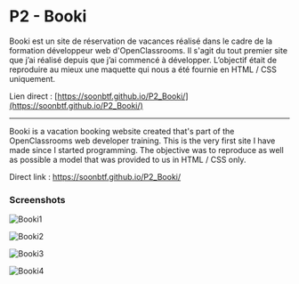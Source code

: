 # P2 - Booki

Booki est un site de réservation de vacances réalisé dans le cadre de la formation développeur web d'OpenClassrooms. Il s'agit du tout premier site que j’ai réalisé depuis que j’ai commencé à développer. L’objectif était de reproduire au mieux une maquette qui nous a été fournie en HTML / CSS uniquement.

Lien direct :  [https://soonbtf.github.io/P2_Booki/](https://soonbtf.github.io/P2_Booki/)
________________

Booki is a vacation booking website created that's part of the OpenClassrooms web developer training. This is the very first site I have made since I started programming. The objective was to reproduce as well as possible a model that was provided to us in HTML / CSS only.

Direct link : https://soonbtf.github.io/P2_Booki/

### Screenshots

![Booki1](https://user-images.githubusercontent.com/91732412/194863831-5670d29b-7c6a-4caf-9ddb-72c3fd3cc208.png)

![Booki2](https://user-images.githubusercontent.com/91732412/194863851-4bc9ccfa-d980-4f6a-9617-a4d9e5f6dd8d.png)

![Booki3](https://user-images.githubusercontent.com/91732412/194863860-c3f78030-1bc6-407a-bc2a-27b0fa48b0ab.png)

![Booki4](https://user-images.githubusercontent.com/91732412/194863870-d4711855-4182-4a77-96ca-da71c952597a.png)
